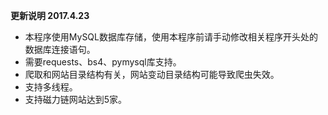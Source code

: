 **更新说明 2017.4.23**

- 本程序使用MySQL数据库存储，使用本程序前请手动修改相关程序开头处的数据库连接语句。
- 需要requests、bs4、pymysql库支持。
- 爬取和网站目录结构有关，网站变动目录结构可能导致爬虫失效。
- 支持多线程。
- 支持磁力链网站达到5家。